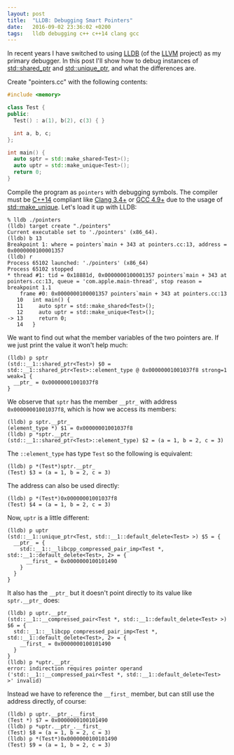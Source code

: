 ```yaml
---
layout: post
title:  "LLDB: Debugging Smart Pointers"
date:   2016-09-02 23:36:02 +0200
tags:   lldb debugging c++ c++14 clang gcc
---
```


In recent years I have switched to using [LLDB][lldb] (of the [LLVM][llvm] project) as my primary debugger. In this post I'll show how to debug instances of [std::shared_ptr][sptr] and [std::unique_ptr][uptr], and what the differences are.

Create "pointers.cc" with the following contents:

```c++
#include <memory>

class Test {
public:
  Test() : a(1), b(2), c(3) { }

  int a, b, c;
};

int main() {
  auto sptr = std::make_shared<Test>();
  auto uptr = std::make_unique<Test>();
  return 0;
}
```

Compile the program as `pointers` with debugging symbols. The compiler must be [C++14][c++14] compliant like [Clang 3.4+][clang] or [GCC 4.9+][gcc] due to the usage of [std::make_unique][make_unique]. Let's load it up with LLDB:

```shell
% lldb ./pointers
(lldb) target create "./pointers"
Current executable set to './pointers' (x86_64).
(lldb) b 13
Breakpoint 1: where = pointers`main + 343 at pointers.cc:13, address = 0x0000000100001357
(lldb) r
Process 65102 launched: './pointers' (x86_64)
Process 65102 stopped
* thread #1: tid = 0x18881d, 0x0000000100001357 pointers`main + 343 at pointers.cc:13, queue = 'com.apple.main-thread', stop reason = breakpoint 1.1
    frame #0: 0x0000000100001357 pointers`main + 343 at pointers.cc:13
   10  	int main() {
   11  	  auto sptr = std::make_shared<Test>();
   12  	  auto uptr = std::make_unique<Test>();
-> 13  	  return 0;
   14  	}
```

We want to find out what the member variables of the two pointers are. If we just print the value it won't help much:

```shell
(lldb) p sptr
(std::__1::shared_ptr<Test>) $0 = std::__1::shared_ptr<Test>::element_type @ 0x00000001001037f8 strong=1 weak=1 {
  __ptr_ = 0x00000001001037f8
}
```

We observe that `sptr` has the member `__ptr_` with address `0x00000001001037f8`, which is how we access its members:

```shell
(lldb) p sptr.__ptr_
(element_type *) $1 = 0x00000001001037f8
(lldb) p *sptr.__ptr_
(std::__1::shared_ptr<Test>::element_type) $2 = (a = 1, b = 2, c = 3)
```

The `::element_type` has type `Test` so the following is equivalent:

```shell
(lldb) p *(Test*)sptr.__ptr_
(Test) $3 = (a = 1, b = 2, c = 3)
```

The address can also be used directly:

```shell
(lldb) p *(Test*)0x00000001001037f8
(Test) $4 = (a = 1, b = 2, c = 3)
```

Now, `uptr` is a little different:

```shell
(lldb) p uptr
(std::__1::unique_ptr<Test, std::__1::default_delete<Test> >) $5 = {
  __ptr_ = {
    std::__1::__libcpp_compressed_pair_imp<Test *, std::__1::default_delete<Test>, 2> = {
      __first_ = 0x0000000100101490
    }
  }
}
```

It also has the `__ptr_` but it doesn't point directly to its value like `sptr.__ptr_` does:

```shell
(lldb) p uptr.__ptr_
(std::__1::__compressed_pair<Test *, std::__1::default_delete<Test> >) $6 = {
  std::__1::__libcpp_compressed_pair_imp<Test *, std::__1::default_delete<Test>, 2> = {
    __first_ = 0x0000000100101490
  }
}
(lldb) p *uptr.__ptr_
error: indirection requires pointer operand ('std::__1::__compressed_pair<Test *, std::__1::default_delete<Test> >' invalid)
```

Instead we have to reference the `__first_` member, but can still use the address directly, of course:

```shell
(lldb) p uptr.__ptr_.__first_
(Test *) $7 = 0x0000000100101490
(lldb) p *uptr.__ptr_.__first_
(Test) $8 = (a = 1, b = 2, c = 3)
(lldb) p *(Test*)0x0000000100101490
(Test) $9 = (a = 1, b = 2, c = 3)
```

[lldb]: http://lldb.llvm.org
[llvm]: http://llvm.org
[sptr]: http://en.cppreference.com/w/cpp/memory/shared_ptr
[uptr]: http://en.cppreference.com/w/cpp/memory/unique_ptr
[make_unique]: http://en.cppreference.com/w/cpp/memory/unique_ptr/make_unique
[c++14]: https://isocpp.org/wiki/faq/cpp14
[clang]: http://clang.llvm.org
[gcc]: https://gcc.gnu.org

